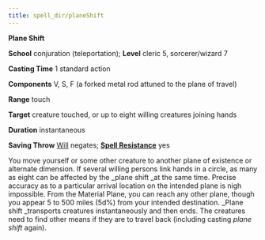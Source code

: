 ```yaml
---
title: spell_dir/planeShift
---
```

 **Plane Shift**

**School** conjuration (teleportation); **Level** cleric 5, sorcerer/wizard 7

**Casting Time** 1 standard action

**Components** V, S, F (a forked metal rod attuned to the plane of travel)

**Range** touch

**Target** creature touched, or up to eight willing creatures joining hands

**Duration** instantaneous

**Saving Throw** [Will](../combat#_will) negates; **[Spell Resistance](../glossary#_spell-resistance)** yes

You move yourself or some other creature to another plane of existence or alternate dimension. If several willing persons link hands in a circle, as many as eight can be affected by the _plane shift _at the same time. Precise accuracy as to a particular arrival location on the intended plane is nigh impossible. From the Material Plane, you can reach any other plane, though you appear 5 to 500 miles (5d%) from your intended destination. _Plane shift _transports creatures instantaneously and then ends. The creatures need to find other means if they are to travel back (including casting _plane shift_ again).

